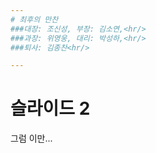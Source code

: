 ```yaml
---
# 최후의 만찬
###대장: 조신성, 부장: 김소연,<hr/>
###과장: 위영웅, 대리: 박성하,<hr/>
###퇴사: 김종찬<hr/>

---
```

# 슬라이드 2
그럼 이만...
